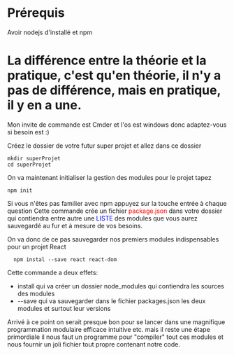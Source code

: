 # Prérequis
Avoir nodejs d'installé et npm

# La différence entre la théorie et la pratique, c'est qu'en théorie, il n'y a pas de différence, mais en pratique, il y en a une.

Mon invite de commande est Cmder et l'os est windows donc adaptez-vous si besoin est :)

 Créez le dossier de votre futur super projet et allez dans ce dossier

    mkdir superProjet
    cd superProjet


On va maintenant initialiser la gestion des modules pour le projet tapez

    npm init

Si vous n'êtes pas familier avec npm appuyez sur la touche entrée à chaque question
Cette commande crée un fichier <span style="color:red">package.json</span> dans votre dossier qui contiendra entre autre une <span style="color:blue">LISTE</span> des modules que vous aurez sauvegardé au fur et à mesure de vos besoins.

On va donc de ce pas sauvegarder nos premiers modules indispensables pour un projet React


      npm instal --save react react-dom

Cette commande a deux effets:
* install qui va créer un dossier node_modules qui contiendra les sources des modules
* --save qui va sauvegarder dans le fichier packages.json les deux modules et surtout leur versions

Arrivé à ce point on serait presque bon pour se lancer dans une magnifique programmation modulaire efficace intuitive etc.  mais il reste une étape primordiale il nous faut un programme pour "compiler" tout ces modules et nous fournir un joli fichier tout propre contenant notre code.
